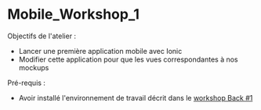 # Mobile_Workshop_1


Objectifs de l'atelier :

* Lancer une première application mobile avec Ionic
* Modifier cette application pour que les vues correspondantes à nos mockups


Pré-requis :

* Avoir installé l'environnement de travail décrit dans le [workshop Back #1](https://github.com/Workshop-Polytechnique/Back_Workshop_1)

